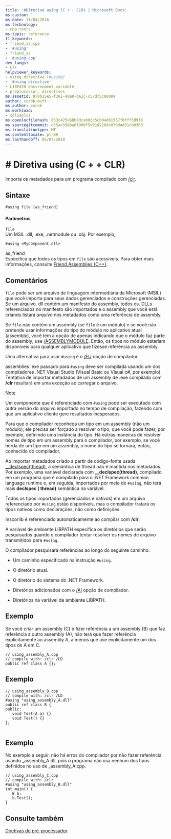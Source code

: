 ```yaml
---
title: '#Diretiva using (C + + CLR) | Microsoft Docs'
ms.custom: ''
ms.date: 11/04/2016
ms.technology:
- cpp-tools
ms.topic: reference
f1_keywords:
- friend_as_cpp
- '#using'
- friend_as
- '#using_cpp'
dev_langs:
- C++
helpviewer_keywords:
- using directive (#using)
- '#using directive'
- LIBPATH environment variable
- preprocessor, directives
ms.assetid: 870b15e5-f361-40a8-ba1c-c57d75c8809a
author: corob-msft
ms.author: corob
ms.workload:
- cplusplus
ms.openlocfilehash: 053c425a6bb8dcab0dc5cb94db1537f0fff3d9f8
ms.sourcegitcommit: d55ac596ba8f908f5d91d228dc070dad31cb8360
ms.translationtype: MT
ms.contentlocale: pt-BR
ms.lasthandoff: 05/07/2018
---
```

# <a name="using-directive-cclr"></a># Diretiva using (C + + CLR)
Importa os metadados para um programa compilado com [/clr](../build/reference/clr-common-language-runtime-compilation.md).  
  
## <a name="syntax"></a>Sintaxe  
  
```  
#using file [as_friend]  
```  
  
#### <a name="parameters"></a>Parâmetros  
 `file`  
 Um MSIL .dll, .exe, .netmodule ou .obj. Por exemplo,  
  
 `#using <MyComponent.dll>`  
  
 as_friend  
 Especifica que todos os tipos em `file` são acessíveis.  Para obter mais informações, consulte [Friend Assemblies (C++)](../dotnet/friend-assemblies-cpp.md).  
  
## <a name="remarks"></a>Comentários  
 `file` pode ser um arquivo de linguagem intermediária da Microsoft (MSIL) que você importa para seus dados gerenciados e construções gerenciadas. Se um arquivo. dll contém um manifesto do assembly, todos os. DLLs referenciados no manifesto são importados e o assembly que você está criando listará *arquivo* nos metadados como uma referência de assembly.  
  
 Se `file` não contém um assembly (se `file` é um módulo) e se você não pretende usar informações do tipo do módulo no aplicativo atual (assembly), você tem a opção de apenas indicando que o módulo faz parte do assembly; use [/ASSEMBLYMODULE](../build/reference/assemblymodule-add-a-msil-module-to-the-assembly.md). Então, os tipos no módulo estariam disponíveis para qualquer aplicativo que fizesse referência ao assembly.  
  
 Uma alternativa para usar `#using` é o [/FU](../build/reference/fu-name-forced-hash-using-file.md) opção de compilador.  
  
 assemblies .exe passado para `#using` deve ser compilada usando um dos compiladores .NET Visual Studio (Visual Basic ou Visual c#, por exemplo).  Tentativa de importar metadados de um assembly de .exe compilado com **/clr** resultará em uma exceção ao carregar o arquivo.  
  
> [!NOTE]
>  Um componente que é referenciado com `#using` pode ser executado com outra versão do arquivo importado no tempo de compilação, fazendo com que um aplicativo cliente gere resultados inesperados.  
  
 Para que o compilador reconheça um tipo em um assembly (não um módulo), ele precisa ser forçado a resolver o tipo, que você pode fazer, por exemplo, definindo uma instância do tipo. Há outras maneiras de resolver nomes de tipo em um assembly para o compilador, por exemplo, se você herda de um tipo em um assembly, o nome do tipo se tornará, então, conhecido do compilador.  
  
 Ao importar metadados criado a partir de código-fonte usada [__declspec(thread)](../cpp/thread.md), a semântica de thread não é mantida nos metadados. Por exemplo, uma variável declarada com **__declspec(thread)**, compilado em um programa que é compilado para o .NET Framework common language runtime e, em seguida, importados por meio de `#using`, não terá mais **declspec ( thread)** semântica na variável.  
  
 Todos os tipos importados (gerenciados e nativos) em um arquivo referenciado por `#using` estão disponíveis, mas o compilador tratará os tipos nativos como declarações, não como definições.  
  
 mscorlib é referenciado automaticamente ao compilar com **/clr**.  
  
 A variável de ambiente LIBPATH especifica os diretórios que serão pesquisados quando o compilador tentar resolver os nomes de arquivo transmitidos para `#using`.  
  
 O compilador pesquisará referências ao longo do seguinte caminho:  
  
-   Um caminho especificado na instrução `#using`.  
  
-   O diretório atual.  
  
-   O diretório do sistema do .NET Framework.  
  
-   Diretórios adicionados com o [/AI](../build/reference/ai-specify-metadata-directories.md) opção de compilador.  
  
-   Diretórios na variável de ambiente LIBPATH.  
  
## <a name="example"></a>Exemplo  
 Se você criar um assembly (C) e fizer referência a um assembly (B) que faz referência a outro assembly (A), não terá que fazer referência explicitamente ao assembly A, a menos que use explicitamente um dos tipos de A em C.  
  
```  
// using_assembly_A.cpp  
// compile with: /clr /LD  
public ref class A {};  
```  
  
## <a name="example"></a>Exemplo  
  
```  
// using_assembly_B.cpp  
// compile with: /clr /LD  
#using "using_assembly_A.dll"  
public ref class B {  
public:  
   void Test(A a) {}  
   void Test() {}  
};  
  
```  
  
## <a name="example"></a>Exemplo  
 No exemplo a seguir, não há erros do compilador por não fazer referência usando _assembly_A.dll, pois o programa não usa nenhum dos tipos definidos no uso de _assembly_A.cpp.  
  
```  
// using_assembly_C.cpp  
// compile with: /clr  
#using "using_assembly_B.dll"  
int main() {  
   B b;  
   b.Test();  
}  
```  
  
## <a name="see-also"></a>Consulte também  
 [Diretivas do pré-processador](../preprocessor/preprocessor-directives.md)